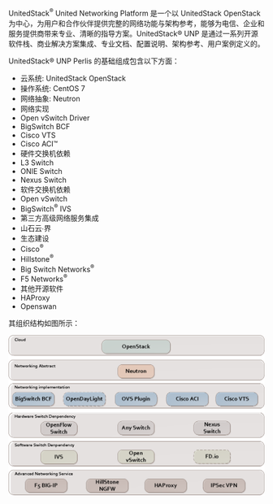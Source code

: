 
UnitedStack<sup>®</sup> United Networking Platform 是一个以 UnitedStack OpenStack 为中心，为用户和合作伙伴提供完整的网络功能与架构参考，能够为电信、企业和服务提供商带来专业、清晰的指导方案。UnitedStack® UNP 是通过一系列开源软件栈、商业解决方案集成、专业文档、配置说明、架构参考、用户案例定义的。

UnitedStack® UNP Perlis 的基础组成包含以下方面：
- 云系统: UnitedStack OpenStack
- 操作系统: CentOS 7
- 网络抽象: Neutron
- 网络实现
 - Open vSwitch Driver
 - BigSwitch BCF
 - Cisco VTS
 - Cisco ACI™
- 硬件交换机依赖
 - L3 Switch
 - ONIE Switch
 - Nexus Switch
- 软件交换机依赖
 - Open vSwitch
 - BigSwitch<sup>®</sup> IVS
- 第三方高级网络服务集成
 - 山石云∙界
- 生态建设
 - Cisco<sup>®</sup>
 - Hillstone<sup>®</sup>
 - Big Switch Networks<sup>®</sup>
 - F5 Networks<sup>®</sup>
- 其他开源软件
 - HAProxy
 - Openswan

其组织结构如图所示：

![UNP 组成][1]





[1]: ../images/revision/UNPv0.1.png


